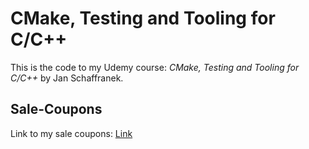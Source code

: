 # CMake, Testing and Tooling for C/C++

This is the code to my Udemy course:
*CMake, Testing and Tooling for C/C++* by Jan Schaffranek.

## Sale-Coupons

Link to my sale coupons: [Link](https://github.com/franneck94/YoutubeVideos/blob/master/EnglishCourses.md)
